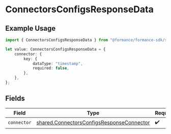 # ConnectorsConfigsResponseData

## Example Usage

```typescript
import { ConnectorsConfigsResponseData } from "@formance/formance-sdk/sdk/models/shared";

let value: ConnectorsConfigsResponseData = {
    connector: {
        key: {
            dataType: "timestamp",
            required: false,
        },
    },
};
```

## Fields

| Field                                                                                                         | Type                                                                                                          | Required                                                                                                      | Description                                                                                                   |
| ------------------------------------------------------------------------------------------------------------- | ------------------------------------------------------------------------------------------------------------- | ------------------------------------------------------------------------------------------------------------- | ------------------------------------------------------------------------------------------------------------- |
| `connector`                                                                                                   | [shared.ConnectorsConfigsResponseConnector](../../../sdk/models/shared/connectorsconfigsresponseconnector.md) | :heavy_check_mark:                                                                                            | N/A                                                                                                           |